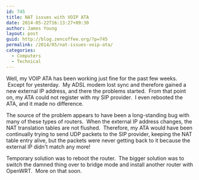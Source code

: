 ```yaml
---
id: 745
title: NAT issues with VOIP ATA
date: 2014-05-22T16:13:27+09:30
author: James Young
layout: post
guid: http://blog.zencoffee.org/?p=745
permalink: /2014/05/nat-issues-voip-ata/
categories:
  - Computers
  - Technical
---
```

Well, my VOIP ATA has been working just fine for the past few weeks.  Except for yesterday.  My ADSL modem lost sync and therefore gained a new external IP address, and there the problems started.  From that point on, my ATA could not register with my SIP provider.  I even rebooted the ATA, and it made no difference.

The source of the problem appears to have been a long-standing bug with many of these types of routers.  When the external IP address changes, the NAT translation tables are not flushed.  Therefore, my ATA would have been continually trying to send UDP packets to the SIP provider, keeping the NAT table entry alive, but the packets were never getting back to it because the external IP didn't match any more!

Temporary solution was to reboot the router.  The bigger solution was to switch the damned thing over to bridge mode and install another router with OpenWRT.  More on that soon.